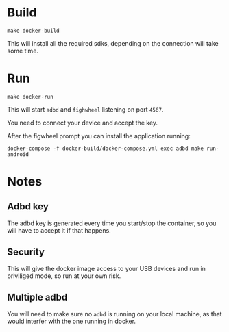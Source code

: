 # Build

``` shell
make docker-build
```

This will install all the required sdks, depending on the connection will take some time.

# Run

``` shell
make docker-run
```

This will start `adbd` and `fighwheel` listening on port `4567`.

You need to connect your device and accept the key.

After the figwheel prompt you can install the application running:

``` shell
docker-compose -f docker-build/docker-compose.yml exec adbd make run-android
```

# Notes

## Adbd key

The adbd key is generated every time you start/stop the container, so you will have to accept it if that happens.

## Security

This will give the docker image access to your USB devices and run in priviliged mode, so run at your own risk.

## Multiple adbd

You will need to make sure no `adbd` is running on your local machine, as that would interfer with the one running in docker.
